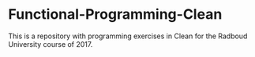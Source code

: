 # Functional-Programming-Clean

This is a repository with programming exercises in Clean for the Radboud University course of 2017.
